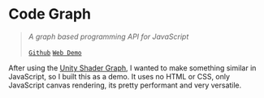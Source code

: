 # Code Graph
> *A graph based programming API for JavaScript*
>
> [`Github`](https://github.com/kaighe/CodeGraph)
> [`Web Demo`](https://codegraph.kaialbertson.ca/)

After using the [Unity Shader Graph](https://docs.unity3d.com/Packages/com.unity.shadergraph@17.0/manual/index.html), I wanted to make something similar in JavaScript, so I built this as a demo. It uses no HTML or CSS, only JavaScript canvas rendering, its pretty performant and very versatile.
